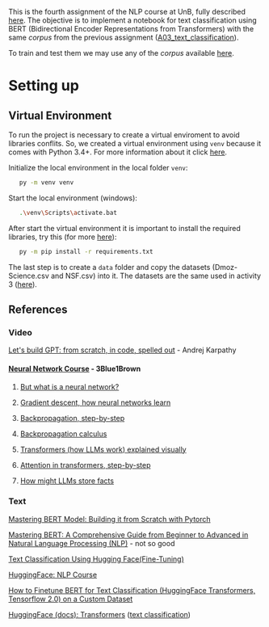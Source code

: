 This is the fourth assignment of the NLP course at UnB, fully described [here](https://github.com/thiagodepaulo/nlp/blob/main/aula_10/exercicio10.md). The objective is to implement a notebook for text classification using BERT (Bidirectional Encoder Representations from Transformers) with the same _corpus_ from the previous assignment ([A03_text_classification](https://github.com/rubensmchaves/unb/tree/main/nlp/A03_text_classifier)).

To train and test them we may use any of the _corpus_ available [here](https://github.com/ragero/text-collections/tree/master/complete_texts_csvs).

# Setting up

## Virtual Environment

To run the project is necessary to create a virtual enviroment to avoid libraries conflits. So, we created a virtual environment using `venv` because it comes with Python 3.4+. For more information about it click [here](https://python.land/virtual-environments/virtualenv).

Initialize the local environment in the local folder `venv`:
```bash
   py -m venv venv
```

Start the local environment (windows):
```bash
   .\venv\Scripts\activate.bat
```

After start the virtual environment it is important to install the required libraries, try this (for more [here](https://www.geeksforgeeks.org/install-packages-using-pip-with-requirements-txt-file-in-python/)): 
```bash
   py -m pip install -r requirements.txt
```

The last step is to create a `data` folder and copy the datasets (Dmoz-Science.csv and NSF.csv) into it. The datasets are the same used in activity 3 ([here](https://github.com/rubensmchaves/unb/tree/main/nlp/A03_text_classifier/data)). 

## References

### Video

[Let's build GPT: from scratch, in code, spelled out](https://www.youtube.com/watch?v=kCc8FmEb1nY) - Andrej Karpathy

#### [Neural Network Course](https://www.youtube.com/playlist?list=PLZHQObOWTQDNU6R1_67000Dx_ZCJB-3pi) - 3Blue1Brown

1. [But what is a neural network?](https://www.youtube.com/watch?v=aircAruvnKk)

2. [Gradient descent, how neural networks learn](https://www.youtube.com/watch?v=IHZwWFHWa-w)

3. [Backpropagation, step-by-step](https://www.youtube.com/watch?v=Ilg3gGewQ5U)

4. [Backpropagation calculus](https://www.youtube.com/watch?v=tIeHLnjs5U8)

5. [Transformers (how LLMs work) explained visually](https://www.youtube.com/watch?v=wjZofJX0v4M)

6. [Attention in transformers, step-by-step](https://www.youtube.com/watch?v=eMlx5fFNoYc)

7. [How might LLMs store facts](https://www.youtube.com/watch?v=9-Jl0dxWQs8)
  

### Text
[Mastering BERT Model: Building it from Scratch with Pytorch](https://medium.com/data-and-beyond/complete-guide-to-building-bert-model-from-sratch-3e6562228891)

[Mastering BERT: A Comprehensive Guide from Beginner to Advanced in Natural Language Processing (NLP)](https://medium.com/@shaikhrayyan123/a-comprehensive-guide-to-understanding-bert-from-beginners-to-advanced-2379699e2b51) - not so good

[Text Classification Using Hugging Face(Fine-Tuning)](https://medium.com/@sandeep.ai/text-classification-using-hugging-face-fine-tuning-43c7416b049b) 

[HuggingFace: NLP Course](https://huggingface.co/learn/nlp-course/en/chapter0/1?fw=pt)

[How to Finetune BERT for Text Classification (HuggingFace Transformers, Tensorflow 2.0) on a Custom Dataset](https://victordibia.com/blog/text-classification-hf-tf2/)

[HuggingFace (docs): Transformers](https://huggingface.co/docs/transformers/index) ([text classification](https://huggingface.co/docs/transformers/tasks/sequence_classification))
